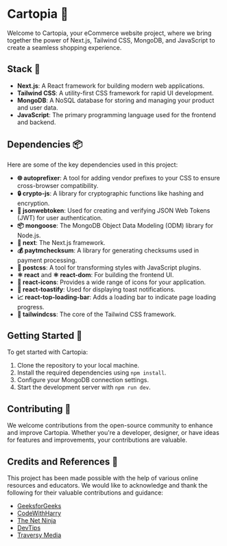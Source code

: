 # Cartopia 🛒

Welcome to Cartopia, your eCommerce website project, where we bring together the power of Next.js, Tailwind CSS, MongoDB, and JavaScript to create a seamless shopping experience.

## Stack 🚀

- **Next.js**: A React framework for building modern web applications.
- **Tailwind CSS**: A utility-first CSS framework for rapid UI development.
- **MongoDB**: A NoSQL database for storing and managing your product and user data.
- **JavaScript**: The primary programming language used for the frontend and backend.

## Dependencies 📦

Here are some of the key dependencies used in this project:

- **🌐 autoprefixer**: A tool for adding vendor prefixes to your CSS to ensure cross-browser compatibility.
- **🔒 crypto-js**: A library for cryptographic functions like hashing and encryption.
- **🔑 jsonwebtoken**: Used for creating and verifying JSON Web Tokens (JWT) for user authentication.
- **📦 mongoose**: The MongoDB Object Data Modeling (ODM) library for Node.js.
- **🚀 next**: The Next.js framework.
- **💰 paytmchecksum**: A library for generating checksums used in payment processing.
- **🎨 postcss**: A tool for transforming styles with JavaScript plugins.
- **⚛️ react** and **⚛️ react-dom**: For building the frontend UI.
- **🚀 react-icons**: Provides a wide range of icons for your application.
- **📣 react-toastify**: Used for displaying toast notifications.
- **📈 react-top-loading-bar**: Adds a loading bar to indicate page loading progress.
- **🌈 tailwindcss**: The core of the Tailwind CSS framework.

## Getting Started 🚀

To get started with Cartopia:

1. Clone the repository to your local machine.
2. Install the required dependencies using `npm install`.
3. Configure your MongoDB connection settings.
4. Start the development server with `npm run dev`.

## Contributing 🙌

We welcome contributions from the open-source community to enhance and improve Cartopia. Whether you're a developer, designer, or have ideas for features and improvements, your contributions are valuable.


## Credits and References 🙏

This project has been made possible with the help of various online resources and educators. We would like to acknowledge and thank the following for their valuable contributions and guidance:

- [GeeksforGeeks](https://www.geeksforgeeks.org)
- [CodeWithHarry](https://www.youtube.com/c/CodeWithHarry)
- [The Net Ninja](https://www.thenetninja.co.uk)
- [DevTips](https://www.youtube.com/user/DevTipsForDesigners)
- [Traversy Media](https://www.traversymedia.com)


